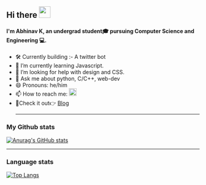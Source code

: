 ## Hi there <img src="https://raw.githubusercontent.com/MartinHeinz/MartinHeinz/master/wave.gif" width="30px">

#### I'm Abhinav K, an undergrad student🎓 pursuing Computer Science and Engineering 💻.


- 🛠 Currently building :- A twitter bot
- 🌱 I’m currently learning Javascript.
- 🤔 I’m looking for help with design and CSS.
- 💬 Ask me about python, C/C++, web-dev
- 😄 Pronouns: he/him
- 📫 How to reach me:  <a href="https://twitter.com/abhinavaires"><img src="https://img.icons8.com/fluent/48/000000/twitter.png" width="20px" alt="foo" title="twitter" /></a>
- 📌Check it out👉 <a href="http://yakshas.herokuapp.com/">Blog</a><hr>

### My Github stats
[![Anurag's GitHub stats](https://github-readme-stats.vercel.app/api?username=abhinavk001&show_icons=true&theme=radical)](https://github.com/anuraghazra/github-readme-stats)<hr>

### Language stats
[![Top Langs](https://github-readme-stats.vercel.app/api/top-langs/?username=abhinavk001&theme=radical)](https://github.com/anuraghazra/github-readme-stats)
